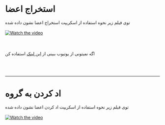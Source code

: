 

#  استخراج اعضا

توی فیلم زیر نحوه استفاده از اسکریپت استخراج اعضا نشون داده شده
<br><br>
[![Watch the video](https://img.youtube.com/vi/-wOZIt0jWag/hqdefault.jpg)](https://youtu.be/-wOZIt0jWag)
<br><br><br><br>
اگه نمیتونی از یوتیوب ببینی از [این لینک](https://user-images.githubusercontent.com/39862677/109400715-6e0afd00-795f-11eb-9a3c-a61845f7d14d.mp4) استفاده کن
<br><br><br><br>
<hr>


# اد کردن به گروه
توی فیلم زیر نحوه استفاده از اسکریپت اد کردن اعضا نشون داده شده
<br><br>
[![Watch the video](https://img.youtube.com/vi/9Y40WDkDDQY/hqdefault.jpg)](https://youtu.be/9Y40WDkDDQY)



